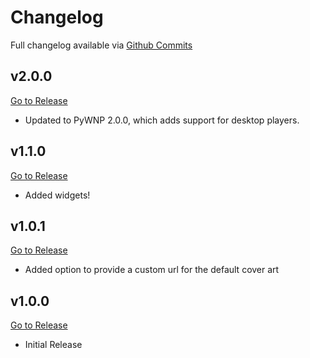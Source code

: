 # Changelog

Full changelog available via [Github Commits](https://github.com/keifufu/WebNowPlaying-OBS/commits/main)

## v2.0.0

[Go to Release](https://github.com/keifufu/WebNowPlaying-OBS/releases/tag/2.0.0)

- Updated to PyWNP 2.0.0, which adds support for desktop players.

## v1.1.0

[Go to Release](https://github.com/keifufu/WebNowPlaying-OBS/releases/tag/1.1.0)

- Added widgets!

## v1.0.1

[Go to Release](https://github.com/keifufu/WebNowPlaying-OBS/releases/tag/1.0.1)

- Added option to provide a custom url for the default cover art

## v1.0.0

[Go to Release](https://github.com/keifufu/WebNowPlaying-OBS/releases/tag/1.0.0)

- Initial Release
